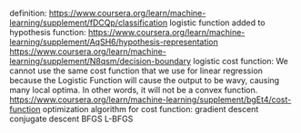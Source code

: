 definition:
    https://www.coursera.org/learn/machine-learning/supplement/fDCQp/classification
logistic function added to hypothesis function:
    https://www.coursera.org/learn/machine-learning/supplement/AqSH6/hypothesis-representation
    https://www.coursera.org/learn/machine-learning/supplement/N8qsm/decision-boundary
logistic cost function:
    We cannot use the same cost function that we use for linear regression because the Logistic Function will
        cause the output to be wavy, causing many local optima. In other words, it will not be a convex function.
    https://www.coursera.org/learn/machine-learning/supplement/bgEt4/cost-function
    optimization algorithm for cost function:
        gradient descent
        conjugate descent
        BFGS
        L-BFGS
        
    
